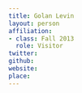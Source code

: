 ```yaml
---
title: Golan Levin
layout: person
affiliation:
- class: Fall 2013
  role: Visitor
twitter:
github:
website:
place:
---
```

